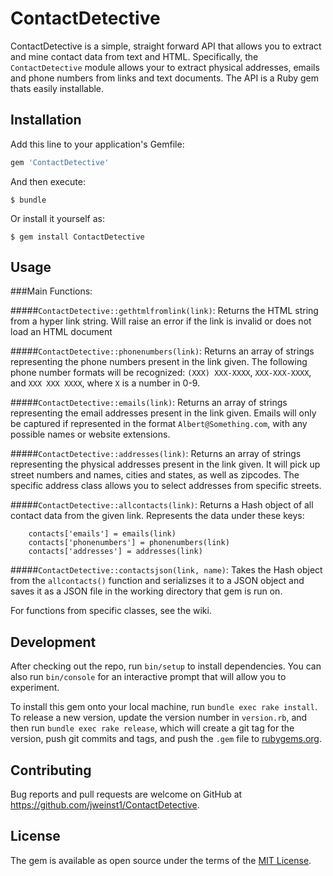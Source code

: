 # ContactDetective

ContactDetective is a simple, straight forward API that allows you to extract and mine contact data from text and HTML. Specifically, the `ContactDetective` module allows your to extract physical addresses, emails and phone numbers from links and text documents. The API is a Ruby gem thats easily installable.


## Installation

Add this line to your application's Gemfile:

```ruby
gem 'ContactDetective'
```

And then execute:

    $ bundle

Or install it yourself as:

    $ gem install ContactDetective

## Usage

###Main Functions:

#####`ContactDetective::gethtmlfromlink(link)`:
Returns the HTML string from a hyper link string. Will raise an error if the link is invalid or does not load an HTML document

#####`ContactDetective::phonenumbers(link)`:
Returns an array of strings representing the phone numbers present in the link given. The following phone number formats will be recognized: `(XXX) XXX-XXXX`, `XXX-XXX-XXXX`, and `XXX XXX XXXX`, where `X` is a number in 0-9.

#####`ContactDetective::emails(link)`:
Returns an array of strings representing the email addresses present in the link given. Emails will only be captured if represented in the format `Albert@Something.com`, with any possible names or website extensions.

#####`ContactDetective::addresses(link)`:
Returns an array of strings representing the physical addresses present in the link given. It will pick up street numbers and names, cities and states, as well as zipcodes. The specific address class allows you to select addresses from specific streets.

#####`ContactDetective::allcontacts(link)`:
Returns a Hash object of all contact data from the given link. Represents the data under these keys:
```
    contacts['emails'] = emails(link)
    contacts['phonenumbers'] = phonenumbers(link)
    contacts['addresses'] = addresses(link)
```

#####`ContactDetective::contactsjson(link, name)`:
Takes the Hash object from the `allcontacts()` function and serializses it to a JSON object and saves it as a JSON file in the working directory that gem is run on.

For functions from specific classes, see the wiki.

## Development

After checking out the repo, run `bin/setup` to install dependencies. You can also run `bin/console` for an interactive prompt that will allow you to experiment.

To install this gem onto your local machine, run `bundle exec rake install`. To release a new version, update the version number in `version.rb`, and then run `bundle exec rake release`, which will create a git tag for the version, push git commits and tags, and push the `.gem` file to [rubygems.org](https://rubygems.org).

## Contributing

Bug reports and pull requests are welcome on GitHub at https://github.com/jweinst1/ContactDetective.


## License

The gem is available as open source under the terms of the [MIT License](http://opensource.org/licenses/MIT).

